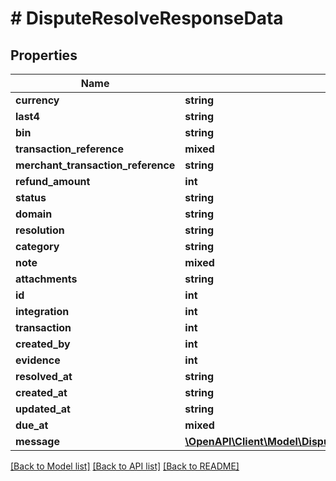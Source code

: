 # # DisputeResolveResponseData

## Properties

Name | Type | Description | Notes
------------ | ------------- | ------------- | -------------
**currency** | **string** |  |
**last4** | **string** |  |
**bin** | **string** |  |
**transaction_reference** | **mixed** |  |
**merchant_transaction_reference** | **string** |  |
**refund_amount** | **int** |  |
**status** | **string** |  |
**domain** | **string** |  |
**resolution** | **string** |  |
**category** | **string** |  |
**note** | **mixed** |  |
**attachments** | **string** |  |
**id** | **int** |  |
**integration** | **int** |  |
**transaction** | **int** |  |
**created_by** | **int** |  |
**evidence** | **int** |  |
**resolved_at** | **string** |  |
**created_at** | **string** |  |
**updated_at** | **string** |  |
**due_at** | **mixed** |  |
**message** | [**\OpenAPI\Client\Model\DisputeResolveResponseDataMessage**](DisputeResolveResponseDataMessage.md) |  |

[[Back to Model list]](../../README.md#models) [[Back to API list]](../../README.md#endpoints) [[Back to README]](../../README.md)
